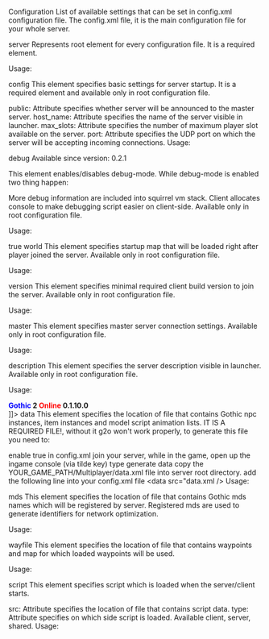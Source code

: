 Configuration
List of available settings that can be set in config.xml configuration file. The config.xml file, it is the main configuration file for your whole server.

server
Represents root element for every configuration file. It is a required element.

Usage:

<server>
    <!-- Configuration elements -->
</server>
config
This element specifies basic settings for server startup. It is a required element and available only in root configuration file.

public: Attribute specifies whether server will be announced to the master server.
host_name: Attribute specifies the name of the server visible in launcher.
max_slots: Attribute specifies the number of maximum player slot available on the server.
port: Attribute specifies the UDP port on which the server will be accepting incoming connections.
Usage:

<server>
    <config public="true" host_name="My server" max_slots="32" port="28970" />
</server>
debug
Available since version: 0.2.1

This element enables/disables debug-mode. While debug-mode is enabled two thing happen:

More debug information are included into squirrel vm stack.
Client allocates console to make debugging script easier on client-side.
Available only in root configuration file.

Usage:

<server>
    <debug>true</debug>
</server>
world
This element specifies startup map that will be loaded right after player joined the server. Available only in root configuration file.

Usage:

<server>
    <world name="NEWWORLD\\NEWWORLD.ZEN" />
</server>
version
This element specifies minimal required client build version to join the server. Available only in root configuration file.

Usage:

<server>
    <version build="0" />
</server>
master
This element specifies master server connection settings. Available only in root configuration file.

Usage:

<server>
    <master host="master.gothic-online.com.pl" port="7777" />
</server>
description
This element specifies the server description visible in launcher. Available only in root configuration file.

Usage:

<server>
    <description>
        <![CDATA[
        <center>
            <b><font color=blue>Gothic</font> 2 <font color=red>Online</font> 0.1.10.0</b><br>
        </center>
        ]]>
    </description>
</server>
data
This element specifies the location of file that contains Gothic npc instances, item instances and model script animation lists.
IT IS A REQUIRED FILE!, without it g2o won't work properly, to generate this file you need to:

enable <debug>true</debug> in config.xml
join your server, while in the game, open up the ingame console (via tilde key)
type generate data
copy the YOUR_GAME_PATH/Multiplayer/data.xml file into server root directory.
add the following line into your config.xml file <data src="data.xml />
Usage:

<server>
    <data src="data.xml" />
</server>
mds
This element specifies the location of file that contains Gothic mds names which will be registered by server. Registered mds are used to generate identifiers for network optimization.

Usage:

<server>
    <mds src="mds.xml" />
</server>
wayfile
This element specifies the location of file that contains waypoints and map for which loaded waypoints will be used.

Usage:

<server>
    <wayfile map="NEWWORLD" src="waypoints/newworld.xml" />
</server>
script
This element specifies script which is loaded when the server/client starts.

src: Attribute specifies the location of file that contains script data.
type: Attribute specifies on which side script is loaded. Available client, server, shared.
Usage:

<server>
    <!-- Will be loaded only on client-side -->
    <script src="client-scripts/main.nut" type="client" />
    <!-- Will be loaded only on server-side -->
    <script src="server-scripts/main.nut" type="server" />
    <!-- Will be loaded on both client-side and server-side -->
    <script src="shared-scripts/main.nut" type="shared" />
</server>
module
This element specifies module which is loaded when the server/client starts. Modules are dynamic-link libraries written in C/C++ to extend possibilities of server.

src: Attribute specifies the location of module.
type: Attribute specifies on which side module is loaded. Available client, server.
(optional) md5: Attribute specifies the md5 hash of the module.
(optional) required: Attribute specifies if the module is required for the server. If the module is optional, you can set it to false.
Usage:

<server>
    <!-- Will be loaded only on client-side -->
    <module src="MyModule.dll" type="client" />
    <!-- Will be loaded only on server-side -->
    <module src="MyModule.so" type="server" />
</server>
import
This element specifies the location of import file which will extend current configuration. Elements which are inside import file are using relative path from directory.

Usage:

<server>
    <import src="gamemodes/prototype/scripts.xml" />
</server>
resource
Available since version: 0.2.0

Remember to delete cache directory after every change in resource configuration!

This element specifies required resource to play on the server. Resources are automatically downloaded and loaded in-game.

vdf: Attribute specifies the location of vdf file.
Usage:

<server>
    <resource vdf="fancy-armors.vdf" />
</server>
downloader
Available since version: 0.2.0

This element specifies downloader settings.

(optional) file-max-chunk: Element specifies the file chunk limit in bytes. Limits the amount of data that can be transferred in a single send file call. Without the limit, large files or one fast connection may seize the worker process entirely. Default value is 4 mb.
(optional) rate-limit: Element specifies the maximum requests that can be received by server from one address per minute. Default value is 30.
(optional) url: Element specifies the external URL from which client will download needed resources. If not specified, clients will download files directly from the server.
(optional) group: Element specifies the name of directory to which needed resources will be downloaded. Default behaviour creates directory in following format ip_port.
Usage:

<server>
    <downloader>
        <file-max-chunk>2097152</file-max-chunk>
        <rate-limit>30</rate-limit>
        <url>http://localhost:8080</url>
        <group>MyServer</group>
    </downloader>
</server>
streamer
Available since version: 0.2.0

This element specifies streamer settings. The streamer is cylindrical (πr^2h) and defines in what area other players are visible in relation to their camera position.

(optional) radius: Element specifies the radius which determines how far others players can be seen from player camera x and z position. Possible range 0-15000 cm.
(optional) height: Element specifies the height which determines how far others players can be seen from player camera y position. Possible range 0-15000 cm.
(optional) intervals.refresh: Element specifies the refresh rate of streamer. Possible range 500-10000 milliseconds.
(optional) intervals.info: Element specifies the broadcast interval for players, that are not currently streamed by specified player. Broadcast message contains minimal data about player like position and angle. By default, this feature is disabled. Possible range 500-60000 milliseconds.
Usage:

<server>
    <streamer>
        <!-- Default values -->
        <radius>3500</radius>
        <height>2000</height>
        <intervals>
            <refresh>500</refresh>
            <info>500</info>
        </intervals>
    </streamer>
</server>
synchronization
Available since version: 0.2.0

This element specifies synchronization settings. Synchronization specifies milliseconds intervals on how often specified type of packet can be sent to server.

(optional) broadcast-zone-distance: Element specifies the broadcast zone distance. To optimize network load, streamed players are placed in broadcast zones, which are dependent on distance (zone 0: <0;1250>). The farther broadcast zone is the fewer data is sent through network.
(optional) intervals.player: Element specifies the interval of packet used to synchronize player movement and some statistics. Possible range 30-1000 milliseconds.
(optional) intervals.camera: Element specifies the interval of packet used to synchronize player camera position. Possible range 30-1000 milliseconds.
(optional) intervals.face-ani: Element specifies the minimum interval of packet used to synchronize player face animation. Possible range 100-1000 milliseconds.
(optional) intervals.wear: Element specifies the minimum interval of packet used to synchronize equipped gear by player. Possible range 100-1000 milliseconds.
Usage:

<server>
    <synchronization>
        <!-- Default values -->
        <broadcast-zone-distance>1250</broadcast-zone-distance>
        <intervals>
            <player>100</player>
            <camera>500</camera>
            <face-ani>300</face-ani>
            <wear>300</wear>
        </intervals>
    </synchronization>
</server>
modification
Available since version: 0.2.1

This element allows you to enable/disable external modifications. Available only in root configuration file.

(optional) ikarus: Element enables/disables ikarus support.
Usage:

<server>
    <modification>
        <ikarus>false</ikarus>
    </modification>
</server>


ALL DOCS: https://gothicmultiplayerteam.gitlab.io/docs/0.3.0/

